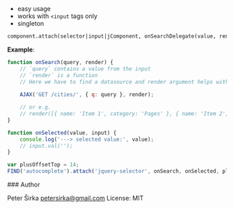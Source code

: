 - easy usage
- works with `<input` tags only
- singleton

```html
component.attach(selector|input|jComponent, onSearchDelegate(value, render(array)), onSelectedDelegate(value, input), [customOffsetTop], [customOffsetLeft], [customIncrementWidth]);
```

__Example__:
```javascript
function onSearch(query, render) {
	// `query` contains a value from the input
	// `render` is a function
	// Here we have to find a datasource and render argument helps with rendering HTML
   
  	AJAX('GET /cities/', { q: query }, render);

    // or e.g.
	// render([{ name: 'Item 1', category: 'Pages' }, { name: 'Item 2', category: 'Widgets' }]);
}

function onSelected(value, input) {
    console.log('---> selected value:', value);
    // input.val('');
}

var plusOffsetTop = 14;
FIND('autocomplete').attach('jquery-selector', onSearch, onSelected, plusOffsetTop);
```

### Author

Peter Širka <petersirka@gmail.com>
License: MIT